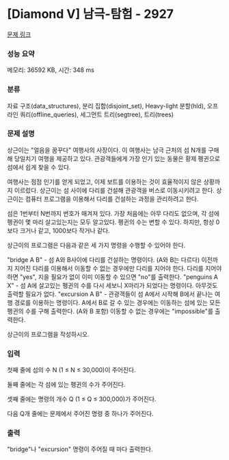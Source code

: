 # [Diamond V] 남극-탐험 - 2927 

[문제 링크](https://www.acmicpc.net/problem/2927) 

### 성능 요약

메모리: 36592 KB, 시간: 348 ms

### 분류

자료 구조(data_structures), 분리 집합(disjoint_set), Heavy-light 분할(hld), 오프라인 쿼리(offline_queries), 세그먼트 트리(segtree), 트리(trees)

### 문제 설명

상근이는 "얼음을 꿈꾸다" 여행사의 사장이다. 이 여행사는 남극 근처의 섬 N개를 구매해 당일치기 여행을 제공하고 있다. 관광객들에게 가장 인기 있는 동물은 황제 펭귄으로 섬에서 쉽게 찾을 수 있다.

여행사는 점점 인기를 얻게 되었고, 이제 보트를 이용하는 것이 효율적이지 않은 상황까지 이르렀다. 상근이는 섬 사이에 다리를 건설해 관광객을 버스로 이동시키려고 한다. 상근이는 컴퓨터 프로그램을 이용해서 다리를 건설하는 과정을 관리하려고 한다.

섬은 1번부터 N번까지 번호가 매겨져 있다. 가장 처음에는 아무 다리도 없으며, 각 섬에 펭귄이 몇 마리 살고있는지는 모두 알고있다. 펭귄의 수는 변할 수 있다. 하지만, 항상 0보다 크거나 같고, 1000보다 작거나 같다.

상근이의 프로그램은 다음과 같은 세 가지 명령을 수행할 수 있어야 한다.


 "bridge A B" - 섬 A와 B사이에 다리를 건설하는 명령이다. (A와 B는 다르다) 이전까지 지어진 다리를 이용해서 이동할 수 없는 경우에만 다리를 지어야 한다. 다리를 지어야 하면 "yes", 지을 필요가 없이 이미 이동할 수 있으면 "no"를 출력한다.
 "penguins A X" - 섬 A에 살고있는 펭귄의 수를 다시 세보니 X마리가 되었다는 명령이다. 아무것도 출력할 필요가 없다.
 "excursion A B" - 관광객들이 섬 A에서 시작해 B에서 끝나는 여행 경로를 이용하는 명령이다. A에서 B로 갈 수 있는 경우에는 이동하는 섬에 있는 모든 펭귄의 수를 구해 출력한다. (A와 B 포함) 이동할 수 없는 경우에는 "impossible"를 출력한다.


상근이의 프로그램을 작성하시오.
### 입력 

 첫째 줄에 섬의 수 N (1 ≤ N ≤ 30,000)이 주어진다.

둘째 줄에는 각 섬에 있는 펭귄의 수가 주어진다.

셋째 줄에는 명령의 개수 Q (1 ≤ Q ≤ 300,000)가 주어진다.

다음 Q개 줄에는 문제에서 주어진 명령 중 하나가 주어진다.
### 출력 

 "bridge"나 "excursion" 명령이 주어질 때 마다 출력한다.


